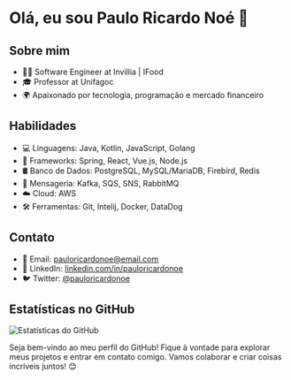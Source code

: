 # Olá, eu sou Paulo Ricardo Noé 👋

## Sobre mim
- 👨‍💻 Software Engineer at Invillia | IFood
- 🎓 Professor at Unifagoc
- 🌍 Apaixonado por tecnologia, programação e mercado financeiro

## Habilidades
- 💻 Linguagens: Java, Kotlin, JavaScript, Golang
- 🚀 Frameworks: Spring, React, Vue.js, Node.js
- 🛢️ Banco de Dados: PostgreSQL, MySQL/MariaDB, Firebird, Redis
- 📨 Mensageria: Kafka, SQS, SNS, RabbitMQ
- ☁️ Cloud: AWS
- 🛠️ Ferramentas: Git, Intelij, Docker, DataDog

## Contato
- 📧 Email: pauloricardonoe@email.com
- 💼 LinkedIn: [linkedin.com/in/pauloricardonoe](https://www.linkedin.com/in/pauloricardonoe)
- 🐦 Twitter: [@pauloricardonoe](https://twitter.com/pauloricardonoe)

## Estatísticas no GitHub
![Estatísticas do GitHub](https://github-readme-stats.vercel.app/api?username=pauloricardonoe&show_icons=true)

Seja bem-vindo ao meu perfil do GitHub! Fique à vontade para explorar meus projetos e entrar em contato comigo. Vamos colaborar e criar coisas incríveis juntos! 😊
